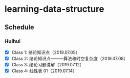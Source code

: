 # learning-data-structure

## Schedule

### Huihui
- [x] Class 1: 绪论知识点（2019.07.05）
- [x] Class 2: 绪论知识点———算法和时空复杂度（2019.07.08）
- [x] Class 3: 绪论习题讲解（2019.07.12）
- [x] Class 4: 线性表 01（2019.07.14）